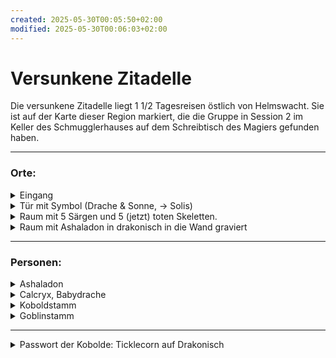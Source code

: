 ```yaml
---
created: 2025-05-30T00:05:50+02:00
modified: 2025-05-30T00:06:03+02:00
---
```


# Versunkene Zitadelle

Die versunkene Zitadelle liegt 1 1/2 Tagesreisen östlich von Helmswacht. Sie ist auf der Karte dieser Region markiert, die die Gruppe in Session 2 im Keller des Schmugglerhauses auf dem Schreibtisch des Magiers gefunden haben.

* * *

### Orte:

<details><summary>Eingang</summary>Gepflasterte Lichtung im Wald, von stehende und gestützte Säulen umgeben, Schlucht (30ft breit, viele Kilometer lang), Eingang am Boden der Schlucht.</details>
<details><summary>Tür mit Symbol (Drache & Sonne, -> Solis)</summary>verschlossen. Kobolde haben den Schlüssel.</details>
<details><summary>Raum mit 5 Särgen und 5 (jetzt) toten Skeletten.</summary></details>
<details><summary>Raum mit Ashaladon in drakonisch in die Wand graviert</summary></details>

* * *

### Personen:

<details><summary>Ashaladon</summary>in drakonisch in die Wand gravierter Name</details>
<details><summary>Calcryx, Babydrache</summary>zuvor von Kobolden besessen, jetzt von Goblins entführt.</details>
<details><summary>Koboldstamm</summary>
- Yusdrayl, Anführer
- Meepo, schluchzender Kobold</details>
<details><summary>Goblinstamm</summary></details>

* * *

<details><summary>Passwort der Kobolde: Ticklecorn auf Drakonisch</summary></details>
